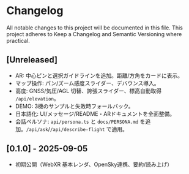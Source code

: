 # Changelog

All notable changes to this project will be documented in this file.
This project adheres to Keep a Changelog and Semantic Versioning where practical.

## [Unreleased]
- AR: 中心ピンと選択ガイドラインを追加。距離/方角をカードに表示。
- マップ操作: パン/ズーム感度スライダー、デバウンス導入。
- 高度: GNSS/気圧/AGL 切替、誇張スライダー、標高自動取得 `/api/elevation`。
- DEMO: 3機のサンプルと失敗時フォールバック。
- 日本語化: UI/メッセージ/README・ARドキュメントを全面整備。
- 会話ペルソナ: `api/persona.ts` と `docs/PERSONA.md` を追加。`/api/ask`/`/api/describe-flight` で適用。

## [0.1.0] - 2025-09-05
- 初期公開（WebXR 基本レンダ、OpenSky連携、要約/読み上げ）

